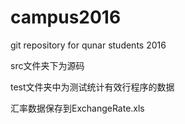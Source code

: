 # campus2016
git repository for qunar students 2016

src文件夹下为源码

test文件夹中为测试统计有效行程序的数据

汇率数据保存到ExchangeRate.xls

